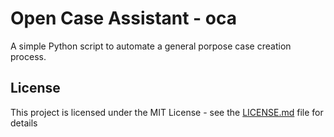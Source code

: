 # Open Case Assistant - oca

A simple Python script to automate a general porpose case creation process. 

## License

This project is licensed under the MIT License - see the [LICENSE.md](LICENSE.md) file for details
